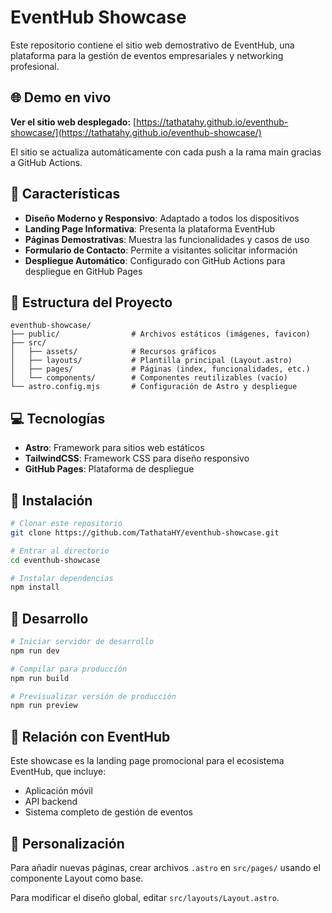 # EventHub Showcase

Este repositorio contiene el sitio web demostrativo de EventHub, una plataforma para la gestión de eventos empresariales y networking profesional.

## 🌐 Demo en vivo

**Ver el sitio web desplegado:** [https://tathatahy.github.io/eventhub-showcase/](https://tathatahy.github.io/eventhub-showcase/)

El sitio se actualiza automáticamente con cada push a la rama main gracias a GitHub Actions.

## 🚀 Características

- **Diseño Moderno y Responsivo**: Adaptado a todos los dispositivos
- **Landing Page Informativa**: Presenta la plataforma EventHub
- **Páginas Demostrativas**: Muestra las funcionalidades y casos de uso
- **Formulario de Contacto**: Permite a visitantes solicitar información
- **Despliegue Automático**: Configurado con GitHub Actions para despliegue en GitHub Pages

## 📁 Estructura del Proyecto

```
eventhub-showcase/
├── public/                # Archivos estáticos (imágenes, favicon)
├── src/
│   ├── assets/            # Recursos gráficos
│   ├── layouts/           # Plantilla principal (Layout.astro)
│   ├── pages/             # Páginas (index, funcionalidades, etc.)
│   └── components/        # Componentes reutilizables (vacío)
└── astro.config.mjs       # Configuración de Astro y despliegue
```

## 💻 Tecnologías

- **Astro**: Framework para sitios web estáticos
- **TailwindCSS**: Framework CSS para diseño responsivo
- **GitHub Pages**: Plataforma de despliegue

## 🔧 Instalación

```bash
# Clonar este repositorio
git clone https://github.com/TathataHY/eventhub-showcase.git

# Entrar al directorio
cd eventhub-showcase

# Instalar dependencias
npm install
```

## 🚀 Desarrollo

```bash
# Iniciar servidor de desarrollo
npm run dev

# Compilar para producción
npm run build

# Previsualizar versión de producción
npm run preview
```

## 🔄 Relación con EventHub

Este showcase es la landing page promocional para el ecosistema EventHub, que incluye:

- Aplicación móvil
- API backend
- Sistema completo de gestión de eventos

## 📝 Personalización

Para añadir nuevas páginas, crear archivos `.astro` en `src/pages/` usando el componente Layout como base.

Para modificar el diseño global, editar `src/layouts/Layout.astro`.
